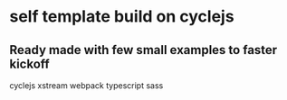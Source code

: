 # self template build on cyclejs

## Ready made with few small examples to faster kickoff

cyclejs
xstream
webpack
typescript
sass
